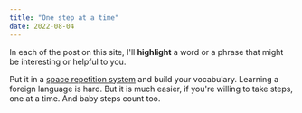 ```yaml
---
title: "One step at a time"
date: 2022-08-04
---
```


In each of the post on this site, I'll **highlight** a word or a phrase that might be interesting or helpful to you.

Put it in a [space repetition system](https://dangquang.xyz/p/srs/) and build your vocabulary. Learning a foreign language is hard. But it is much easier, if you're willing to take steps, one at a time. And baby steps count too.